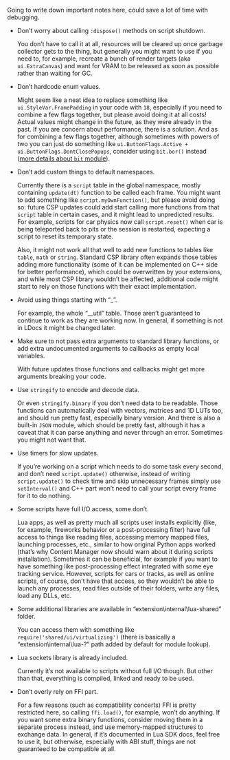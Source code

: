 Going to write down important notes here, could save a lot of time with debugging.

- Don’t worry about calling `:dispose()` methods on script shutdown.

  You don’t have to call it at all, resources will be cleared up once garbage collector gets to the thing, but generally you might want to use if you need to, for example, recreate a bunch of render targets (aka `ui.ExtraCanvas`) and want for VRAM to be released as soon as possible rather than waiting for GC.

- Don’t hardcode enum values.

  Might seem like a neat idea to replace something like `ui.StyleVar.FramePadding` in your code with `18`, especially if you need to combine a few flags together, but please avoid doing it at all costs! Actual values might change in the future, as they were already in the past. If you are concern about performance, there is a solution. And as for combining a few flags together, although sometimes with powers of two you can just do something like `ui.ButtonFlags.Active + ui.ButtonFlags.DontClosePopups`, consider using `bit.bor()` instead ([more details about `bit` module](http://bitop.luajit.org/api.html)).

- Don’t add custom things to default namespaces.

  Currently there is a `script` table in the global namespace, mostly containing `update(dt)` function to be called each frame. You might want to add something like `script.myOwnFunction()`, but please avoid doing so: future CSP updates could add start calling more functions from that `script` table in certain cases, and it might lead to unpredicted results. For example, scripts for car physics now call `script.reset()` when car is being teleported back to pits or the session is restarted, expecting a script to reset its temporary state.

  Also, it might not work all that well to add new functions to tables like `table`, `math` or `string`. Standard CSP library often expands those tables adding more functionality (some of it can be implemented on C++ side for better performance), which could be overwritten by your extensions, and while most CSP library wouldn’t be affected, additional code might start to rely on those functions with their exact implementation.

- Avoid using things starting with “_”.

  For example, the whole “__util” table. Those aren’t guaranteed to continue to work as they are working now. In general, if something is not in LDocs it might be changed later.

- Make sure to not pass extra arguments to standard library functions, or add extra undocumented arguments to callbacks as empty local variables.

  With future updates those functions and callbacks might get more arguments breaking your code.

- Use `stringify` to encode and decode data.

  Or even `stringify.binary` if you don’t need data to be readable. Those functions can automatically deal with vectors, matrices and 1D LUTs too, and should run pretty fast, especially binary version. And there is also a built-in `JSON` module, which should be pretty fast, although it has a caveat that it can parse anything and never through an error. Sometimes you might not want that.

- Use timers for slow updates.

  If you’re working on a script which needs to do some task every second, and don’t need `script.update()` otherwise, instead of writing `script.update()` to check time and skip unnecessary frames simply use `setInterval()` and C++ part won’t need to call your script every frame for it to do nothing.

- Some scripts have full I/O access, some don’t.

  Lua apps, as well as pretty much all scripts user installs explicitly (like, for example, fireworks behavior or a post-processing filter) have full access to things like reading files, accessing memory mapped files, launching processes, etc., similar to how original Python apps worked (that’s why Content Manager now should warn about it during scripts installation). Sometimes it can be beneficial, for example if you want to have something like post-processing effect integrated with some eye tracking service. However, scripts for cars or tracks, as well as online scripts, of course, don’t have that access, so they wouldn’t be able to launch any processes, read files outside of their folders, write any files, load any DLLs, etc.

- Some additional libraries are available in “extension\internal\lua-shared” folder.
 
  You can access them with something like `require('shared/ui/virtualizing')` (there is basically a “extension\internal\lua-?” path added by default for module lookup).

- Lua sockets library is already included.

  Currently it’s not available to scripts without full I/O though. But other than that, everything is compiled, linked and ready to be used.

- Don’t overly rely on FFI part.

  For a few reasons (such as compatibility concerts) FFI is pretty restricted here, so calling `ffi.load()`, for example, won’t do anything. If you want some extra binary functions, consider moving them in a separate process instead, and use memory-mapped structures to exchange data. In general, if it’s documented in Lua SDK docs, feel free to use it, but otherwise, especially with ABI stuff, things are not guaranteed to be compatible at all.
